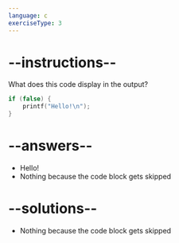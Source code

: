 ```yaml
---
language: c
exerciseType: 3
---
```


# --instructions--

What does this code display in the output?
```c
if (false) {
    printf("Hello!\n");
}
```

# --answers--

- Hello!
- Nothing because the code block gets skipped

# --solutions--

- Nothing because the code block gets skipped
